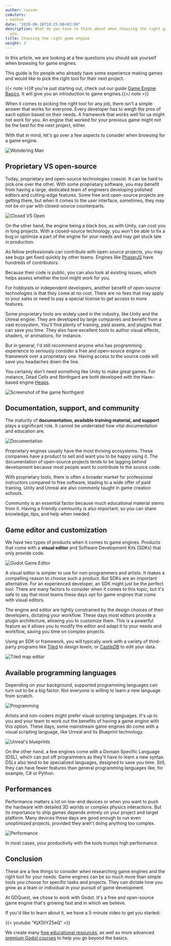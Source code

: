 ```yaml
---
author: razvan
coAutors:
- nathan
date: "2020-08-18T18:25:08+03:00"
description: What do you have to think about when choosing the right game engine for
  you.
title: Choosing the right game engine
weight: 3
---
```


In this article, we are looking at a few questions you should ask yourself when browsing for game engines.

This guide is for people who already have some experience making games and would like to pick the right tool for their next project.

{{< note >}}If you're just starting out, check out our guide [Game Engine Basics](/tutorial/getting-started/learn-to/game-engine-basics/). It will give you an introduction to game engines.{{</ note >}}

When it comes to picking the right tool for any job, there isn't a simple answer that works for everyone. Every developer has to weigh the pros of each option based on their needs. A framework that works well for us might not work for you. An engine that worked for your previous game might not be the best for the next project, either.

With that in mind, let's go over a few aspects to consider when browsing for a game engine.

![Wondering Man](wondering.jpg)

## Proprietary VS open-source

Today, proprietary and open-source technologies coexist. It can be hard to pick one over the other. With some proprietary software, you may benefit from having a large, dedicated team of engineers developing polished editors and cutting-edge features. Some free and open-source projects are getting there, but when it comes to the user interface, sometimes, they may not be on par with closed-source counterparts.

![Closed VS Open](closed-open.jpg)

On the other hand, the engine being a black box, as with Unity, can cost you in long projects. With a closed-source technology, you won't be able to fix a bug or optimize a part of the engine for your needs and may get stuck late in production. 

As fellow professionals can contribute with open-source projects, you may see bugs get fixed quickly by other teams. Engines like [PhaserJS](https://github.com/photonstorm/phaser) have hundreds of contributors.

Because their code is public, you can also look at existing issues, which helps assess whether the tool might work for you.

For hobbyists or independent developers, another benefit of open-source technologies is that they come at no cost. There are no fees that may apply to your sales or need to pay a special license to get access to more features.

Some proprietary tools are widely used in the industry, like Unity and the Unreal engine. They are developed by large companies and benefit from a vast ecosystem. You'll find plenty of training, paid assets, and plugins that can save you time. They also have excellent tools to author visual effects, shaders, or animations, for instance.

But in general, I'd still recommend anyone who has programming experience to seriously consider a free and open-source engine or framework over a proprietary one. Having access to the source code will save you headaches down the line.

You certainly don't need something like Unity to make great games. For instance, Dead Cells and Northgard are both developed with the Haxe-based engine [Heaps](https://heaps.io/).

![Screenshot of the game Northgard](northgard.jpg)

## Documentation, support, and community

The maturity of **documentation, available training material, and support** plays a significant role. It cannot be underrated how vital documentation and education are.

![Documentation](blueprints.jpg)

Proprietary engines usually have the most thriving ecosystems. These companies have a product to sell and want you to be happy using it. The documentation of open-source projects tends to be lagging behind development because most people want to contribute to the source code.

With proprietary tools, there is often a broader market for professional instructors compared to free software, leading to a wide offer of paid training. Unity and Unreal are also commonly taught in game creation schools.

Community is an essential factor because much educational material stems from it. Having a friendly community is also important, so you can share knowledge, tips, and help when needed.

## Game editor and customization

We have two types of products when it comes to game engines. Products that come with a **visual editor** and Software Development Kits (SDKs) that only provide code.

![Godot Game Editor](godot-engine.png)

A visual editor is simpler to use for non-programmers and artists. It makes a compelling reason to choose such a product. But SDKs are an important alternative. For an experienced developer, an SDK might just be the perfect tool. There are many factors to consider when it comes to this topic, but it's safe to say that most teams these days opt for game engines that come with visual editors.

The engine and editor are tightly constrained by the design choices of their developers, dictating your workflow. These days most editors provide a plugin architecture, allowing you to customize them. This is a powerful feature as it allows you to modify the editor and adapt it to your needs and workflow, saving you time on complex projects.

Using an SDK or framework, you will typically work with a variety of third-party programs like [Tiled](https://www.mapeditor.org/) to design levels, or [CastleDB](http://castledb.org/) to edit your data.

![Tiled map editor](tiled.png)

## Available programming languages

Depending on your background, supported programming languages can turn out to be a big factor. Not everyone is willing to learn a new language from scratch.

![Programming](programming.jpg)

Artists and non-coders might prefer visual scripting languages. It's up to you and your team to work out the benefits of having a game engine with this option. These days, some mainstream game engines do come with a visual scripting language, like Unreal and its Blueprint technology.

![Unreal's blueprints](unreal-blueprint.png)

On the other hand, a few engines come with a Domain Specific Language (DSL), which can put off programmers as they'll have to learn a new syntax. DSLs also tend to be specialized languages, designed to save you time. Still, they can have fewer features than general programming languages like, for example, C# or Python.

## Performances

Performance matters a lot on low-end devices or when you want to push the hardware with detailed 3D worlds or complex physics interactions. But its importance to ship games depends entirely on your project and target platform. Many devices these days are good enough to run even unoptimized projects, provided they aren't doing anything too complex.

![Performance](speed.jpg)

In most cases, your productivity with the tools trumps high performance.

## Conclusion

These are a few things to consider when researching game engines and the right tool for your needs. Game engines can be so much more than simple tools you choose for specific tasks and projects. They can dictate how you grow as a team or individual in your pursuit of game development.

At GDQuest, we chose to work with Godot. It's a free and open-source game engine that's growing fast and in which we believe.

If you'd like to learn about it, we have a 5-minute video to get you started:

{{< youtube "KjX5llYZ5eQ" >}}

We create many [free educational resources](/tutorial/godot/), as well as more advanced [premium Godot courses](https://school.gdquest.com) to help you go beyond the basics.
